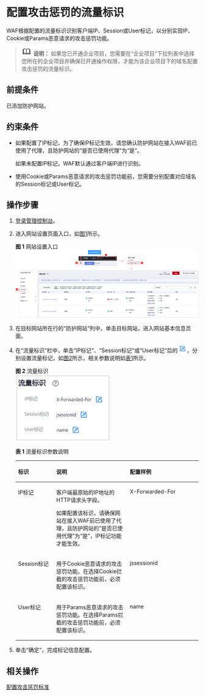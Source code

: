 # 配置攻击惩罚的流量标识<a name="waf_01_0270"></a>

WAF根据配置的流量标识识别客户端IP、Session或User标记，以分别实现IP、Cookie或Params恶意请求的攻击惩罚功能。

>![](public_sys-resources/icon-note.gif) **说明：** 
>如果您已开通企业项目，您需要在“企业项目“下拉列表中选择您所在的企业项目并确保已开通操作权限，才能为该企业项目下的域名配置攻击惩罚的流量标识。

## 前提条件<a name="section2256777914731"></a>

已添加防护网站。

## 约束条件<a name="section1252209201610"></a>

-   如果配置了IP标记，为了确保IP标记生效，请您确认防护网站在接入WAF前已使用了代理，且防护网站的“是否已使用代理“为“是“。

    如果未配置IP标记，WAF默认通过客户端IP进行识别。

-   使用Cookie或Params恶意请求的攻击惩罚功能前，您需要分别配置对应域名的Session标记或User标记。

## 操作步骤<a name="section550017511188"></a>

1.  [登录管理控制台](https://console.huaweicloud.com/?locale=zh-cn)。
2.  进入网站设置页面入口，如[图1](#waf_01_0002_fig172535820151)所示。

    **图 1**  网站设置入口<a name="waf_01_0002_fig172535820151"></a>  
    ![](figures/网站设置入口.png "网站设置入口")

3.  在目标网站所在行的“防护网站“列中，单击目标网站，进入网站基本信息页面。
4.  在“流量标识“栏中，单击“IP标记“、“Session标记“或“User标记“后的![](figures/icon-edit.jpg)，分别设置流量标记，如[图2](#fig165215137120)所示，相关参数说明如[表1](#table17733717165019)所示。

    **图 2**  流量标识<a name="fig165215137120"></a>  
    ![](figures/流量标识.png "流量标识")

    **表 1**  流量标识参数说明

    <a name="table17733717165019"></a>
    <table><thead align="left"><tr id="row1487913215612"><th class="cellrowborder" valign="top" width="20.830000000000002%" id="mcps1.2.4.1.1"><p id="p6879102195613"><a name="p6879102195613"></a><a name="p6879102195613"></a>标识</p>
    </th>
    <th class="cellrowborder" valign="top" width="40.160000000000004%" id="mcps1.2.4.1.2"><p id="p98791626560"><a name="p98791626560"></a><a name="p98791626560"></a>说明</p>
    </th>
    <th class="cellrowborder" valign="top" width="39.01%" id="mcps1.2.4.1.3"><p id="p1623713189516"><a name="p1623713189516"></a><a name="p1623713189516"></a>配置样例</p>
    </th>
    </tr>
    </thead>
    <tbody><tr id="row1687918217567"><td class="cellrowborder" valign="top" width="20.830000000000002%" headers="mcps1.2.4.1.1 "><p id="p1587916216560"><a name="p1587916216560"></a><a name="p1587916216560"></a>IP标记</p>
    </td>
    <td class="cellrowborder" valign="top" width="40.160000000000004%" headers="mcps1.2.4.1.2 "><p id="p819112813113"><a name="p819112813113"></a><a name="p819112813113"></a>客户端最原始的IP地址的HTTP请求头字段。</p>
    <p id="p88797218568"><a name="p88797218568"></a><a name="p88797218568"></a>如果配置该标识，请确保网站在接入WAF前已使用了代理，且防护网站的<span class="parmname" id="parmname54777479209"><a name="parmname54777479209"></a><a name="parmname54777479209"></a>“是否已使用代理”</span>为<span class="parmvalue" id="parmvalue1868832310211"><a name="parmvalue1868832310211"></a><a name="parmvalue1868832310211"></a>“是”</span>，IP标记功能才能生效。</p>
    </td>
    <td class="cellrowborder" valign="top" width="39.01%" headers="mcps1.2.4.1.3 "><p id="p1638915377711"><a name="p1638915377711"></a><a name="p1638915377711"></a>X-Forwarded-For</p>
    </td>
    </tr>
    <tr id="row108791825563"><td class="cellrowborder" valign="top" width="20.830000000000002%" headers="mcps1.2.4.1.1 "><p id="p588032195610"><a name="p588032195610"></a><a name="p588032195610"></a>Session标记</p>
    </td>
    <td class="cellrowborder" valign="top" width="40.160000000000004%" headers="mcps1.2.4.1.2 "><p id="p208804235612"><a name="p208804235612"></a><a name="p208804235612"></a>用于Cookie恶意请求的攻击惩罚功能。在选择Cookie拦截的攻击惩罚功能前，必须配置该标识。</p>
    </td>
    <td class="cellrowborder" valign="top" width="39.01%" headers="mcps1.2.4.1.3 "><p id="p1587121619123"><a name="p1587121619123"></a><a name="p1587121619123"></a>jssessionid</p>
    </td>
    </tr>
    <tr id="row134001337195610"><td class="cellrowborder" valign="top" width="20.830000000000002%" headers="mcps1.2.4.1.1 "><p id="p154011373568"><a name="p154011373568"></a><a name="p154011373568"></a>User标记</p>
    </td>
    <td class="cellrowborder" valign="top" width="40.160000000000004%" headers="mcps1.2.4.1.2 "><p id="p129648218176"><a name="p129648218176"></a><a name="p129648218176"></a>用于Params恶意请求的攻击惩罚功能。在选择Params拦截的攻击惩罚功能前，必须配置该标识。</p>
    </td>
    <td class="cellrowborder" valign="top" width="39.01%" headers="mcps1.2.4.1.3 "><p id="p28741456111120"><a name="p28741456111120"></a><a name="p28741456111120"></a>name</p>
    </td>
    </tr>
    </tbody>
    </table>

5.  单击“确定“，完成标记信息配置。

## 相关操作<a name="section690544541913"></a>

[配置攻击惩罚标准](配置攻击惩罚标准.md)


